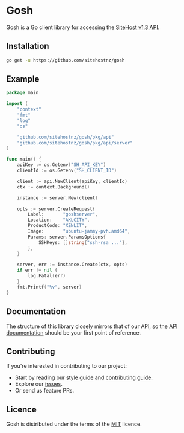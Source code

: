 # Gosh

Gosh is a Go client library for accessing the [SiteHost v1.3 API](https://docs.sitehost.nz/api/v1.3/).

## Installation

```sh
go get -u https://github.com/sitehostnz/gosh
```

## Example

```go
package main

import (
	"context"
	"fmt"
	"log"
	"os"

	"github.com/sitehostnz/gosh/pkg/api"
	"github.com/sitehostnz/gosh/pkg/api/server"
)

func main() {
	apiKey := os.Getenv("SH_API_KEY")
	clientId := os.Getenv("SH_CLIENT_ID")

	client := api.NewClient(apiKey, clientId)
	ctx := context.Background()

	instance := server.New(client)

	opts := server.CreateRequest{
		Label:       "goshserver",
		Location:    "AKLCITY",
		ProductCode: "XENLIT",
		Image:       "ubuntu-jammy-pvh.amd64",
		Params: server.ParamsOptions{
			SSHKeys: []string{"ssh-rsa ..."},
		},
	}

	server, err := instance.Create(ctx, opts)
	if err != nil {
		log.Fatal(err)
	}
	fmt.Printf("%v", server)
}
```

## Documentation

The structure of this library closely mirrors that of our API, so the
[API documentation](https://docs.sitehost.nz/api/v1.3/) should be your first
point of reference.

## Contributing

If you're interested in contributing to our project:
- Start by reading our [style guide](https://github.com/sitehostnz/go-style-guide/blob/master/style.md) and [contributing guide](/docs/CONTRIBUTING.md).
- Explore our [issues](https://github.com/sitehostnz/gosh/issues).
- Or send us feature PRs.

## Licence

Gosh is distributed under the terms of the [MIT](./LICENSE.md) licence.

